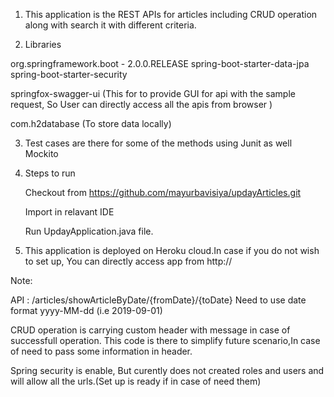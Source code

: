 1) This application is the REST APIs for articles including CRUD operation along with search it with different criteria.

2) Libraries

org.springframework.boot - 2.0.0.RELEASE
spring-boot-starter-data-jpa
spring-boot-starter-security

springfox-swagger-ui  (This for to provide GUI for api with the sample request, So User can directly access all the apis from browser )

com.h2database (To store data locally)

3) Test cases are there for some of the methods using Junit as well Mockito

4) Steps to run

	Checkout from https://github.com/mayurbavisiya/updayArticles.git
	
	Import in relavant IDE
	
	Run UpdayApplication.java file.
	
5) This application is deployed on Heroku cloud.In case if you do not wish to set up, You can directly access app from http:// 
 

Note:

API : /articles/showArticleByDate/{fromDate}/{toDate}
Need to use date format yyyy-MM-dd (i.e 2019-09-01)

CRUD operation is carrying custom header with message in case of successfull operation. This code is there to simplify future scenario,In case of need to pass some information in header.

Spring security is enable, But curently does not created roles and users and will allow all the urls.(Set up is ready if in case of need them)


